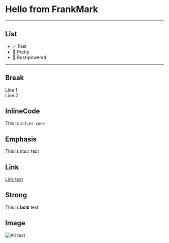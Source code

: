 # Hello from FrankMark

---

## List

- ✅ Fast
- 🎨 Pretty
- 🦀 Rust-powered

--- 

## Break

Line 1\
Line 2

## InlineCode

This is `inline code`

## Emphasis

This is *italic* text

## Link

[Link text](https://example.com "Title")

## Strong

This is **bold** text


## Image

![Alt text](https://external-content.duckduckgo.com/iu/?u=https%3A%2F%2Fwww.digifloor.com%2Fwp-content%2Fuploads%2F2023%2F06%2FBest-Free-AI-Image-Generator.jpg&f=1&nofb=1&ipt=d4c1acd6131469886dda239bbd6f663139f5a51cd7804d373d9e3c091b6b681a)